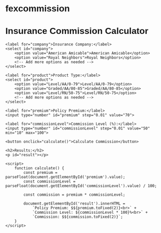 # fexcommission
<!DOCTYPE html>
<html lang="en">
<head>
    <meta charset="UTF-8">
    <meta name="viewport" content="width=device-width, initial-scale=1.0">
    <title>Insurance Commission Calculator</title>
    <style>
        body { font-family: Arial, sans-serif; margin: 20px; }
        label, input, button { display: block; margin: 10px 0; }
        button { padding: 5px 10px; }
        h2 { margin-top: 20px; }
    </style>
</head>
<body>
    <h1>Insurance Commission Calculator</h1>
    
    <label for="company">Insurance Company:</label>
    <select id="company">
        <option value="American Amicable">American Amicable</option>
        <option value="Royal Neighbors">Royal Neighbors</option>
        <!-- Add more options as needed -->
    </select>
    
    <label for="product">Product Type:</label>
    <select id="product">
        <option value="Level/AA/0-79">Level/AA/0-79</option>
        <option value="Graded/AA/80-85">Graded/AA/80-85</option>
        <option value="Level/RN/50-75">Level/RN/50-75</option>
        <!-- Add more options as needed -->
    </select>
    
    <label for="premium">Policy Premium:</label>
    <input type="number" id="premium" step="0.01" value="70">
    
    <label for="commissionLevel">Commission Level (%):</label>
    <input type="number" id="commissionLevel" step="0.01" value="50" min="10" max="100">
    
    <button onclick="calculate()">Calculate Commission</button>
    
    <h2>Results:</h2>
    <p id="result"></p>
    
    <script>
        function calculate() {
            const premium = parseFloat(document.getElementById('premium').value);
            const commissionLevel = parseFloat(document.getElementById('commissionLevel').value) / 100;

            const commission = premium * commissionLevel;
            
            document.getElementById('result').innerHTML =
                `Policy Premium: $${premium.toFixed(2)}<br>` +
                `Commission Level: ${commissionLevel * 100}%<br>` +
                `Commission: $${commission.toFixed(2)}`;
        }
    </script>
</body>
</html>
